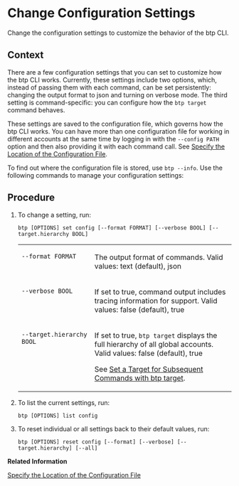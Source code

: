 <!-- loiodba4eb6547474ddfb903ac33316fb1f7 -->

# Change Configuration Settings

Change the configuration settings to customize the behavior of the btp CLI.



## Context

There are a few configuration settings that you can set to customize how the btp CLI works. Currently, these settings include two options, which, instead of passing them with each command, can be set persistently: changing the output format to json and turning on verbose mode. The third setting is command-specific: you can configure how the `btp target` command behaves.

These settings are saved to the configuration file, which governs how the btp CLI works. You can have more than one configuration file for working in different accounts at the same time by logging in with the `--config PATH` option and then also providing it with each command call. See [Specify the Location of the Configuration File](specify-the-location-of-the-configuration-file-e57288d.md).

To find out where the configuration file is stored, use `btp --info`. Use the following commands to manage your configuration settings:



## Procedure

1.  To change a setting, run:

    ```
    btp [OPTIONS] set config [--format FORMAT] [--verbose BOOL] [--target.hierarchy BOOL]
    ```


    <table>
    <tr>
    <td valign="top">
    
    `--format FORMAT`


    
    </td>
    <td valign="top">
    
    The output format of commands. Valid values: text \(default\), json


    
    </td>
    </tr>
    <tr>
    <td valign="top">
    
    `--verbose BOOL`


    
    </td>
    <td valign="top">
    
    If set to true, command output includes tracing information for support. Valid values: false \(default\), true


    
    </td>
    </tr>
    <tr>
    <td valign="top">
    
    `--target.hierarchy BOOL`


    
    </td>
    <td valign="top">
    
    If set to true, `btp target` displays the full hierarchy of all global accounts. Valid values: false \(default\), true

    See [Set a Target for Subsequent Commands with btp target](set-a-target-for-subsequent-commands-with-btp-target-720645a.md).


    
    </td>
    </tr>
    </table>
    
2.  To list the current settings, run:

    ```
    btp [OPTIONS] list config
    ```

3.  To reset individual or all settings back to their default values, run:

    ```
    btp [OPTIONS] reset config [--format] [--verbose] [--target.hierarchy] [--all]
    ```


**Related Information**  


[Specify the Location of the Configuration File](specify-the-location-of-the-configuration-file-e57288d.md "You can change the location of the configuration file by using the --config option or the environment variable.")

